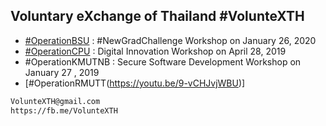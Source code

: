 ## Voluntary eXchange of Thailand #VolunteXTH

+ [#OperationBSU](OperationBSU) : #NewGradChallenge Workshop on January 26, 2020
+ [#OperationCPU](OperationCPU) : Digital Innovation Workshop on April 28, 2019
+ #OperationKMUTNB : Secure Software Development Workshop on January 27 , 2019
+ [#OperationRMUTT(https://youtu.be/9-vCHJvjWBU)]

```markdown
VolunteXTH@gmail.com
https://fb.me/VolunteXTH
```